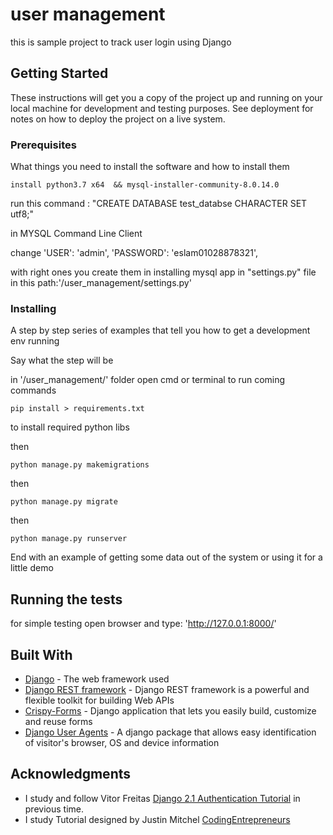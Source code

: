 # user management

this is sample project to track user login using Django

## Getting Started

These instructions will get you a copy of the project up and running on your local machine for development and testing purposes. See deployment for notes on how to deploy the project on a live system.

### Prerequisites

What things you need to install the software and how to install them

```
install python3.7 x64  && mysql-installer-community-8.0.14.0
```

run this command : 
"CREATE DATABASE test_databse CHARACTER SET utf8;"

in MYSQL Command Line Client


change 
    'USER': 'admin',
    'PASSWORD': 'eslam01028878321',

with right ones you create them in installing mysql app
in "settings.py" file in this path:'/user_management/settings.py' 
### Installing

A step by step series of examples that tell you how to get a development env running

Say what the step will be

in '/user_management/' folder open cmd or terminal to run coming commands

```
pip install > requirements.txt
```
to install required python libs

then

```
python manage.py makemigrations
```

then

```
python manage.py migrate
```
then

```
python manage.py runserver
```

End with an example of getting some data out of the system or using it for a little demo

## Running the tests

for simple testing open browser and type: 'http://127.0.0.1:8000/'
## Built With

* [Django](https://docs.djangoproject.com/en/2.1/) - The web framework used
* [Django REST framework](https://www.django-rest-framework.org/tutorial/quickstart/) - Django REST framework is a powerful and flexible toolkit for building Web APIs
* [Crispy-Forms](https://django-crispy-forms.readthedocs.io/en/latest/index.html) -  Django application that lets you easily build, customize and reuse forms 
* [Django User Agents](https://pypi.org/project/django-user_agents/) - A django package that allows easy identification of visitor's browser, OS and device information


## Acknowledgments

* I study and follow Vitor Freitas [Django 2.1 Authentication Tutorial](https://www.youtube.com/playlist?list=PLLxk3TkuAYnryu1lEcFaBr358IynT7l7H) in previous time.
* I study Tutorial designed by  Justin Mitchel [CodingEntrepreneurs](https://www.youtube.com/user/CodingEntrepreneurs)
